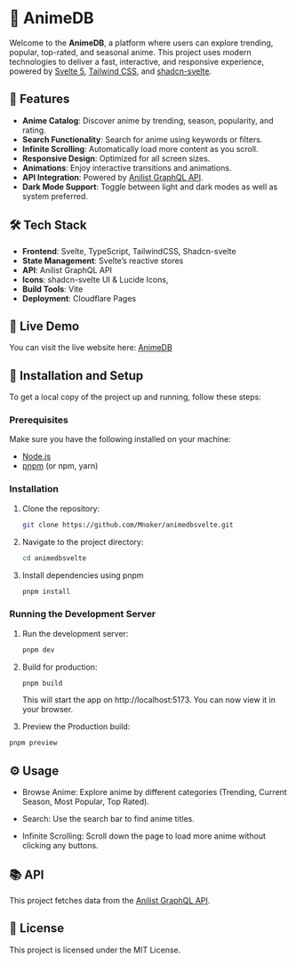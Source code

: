 # 🎥 AnimeDB

Welcome to the **AnimeDB**, a platform where users can explore trending, popular, top-rated, and seasonal anime. This project uses modern technologies to deliver a fast, interactive, and responsive experience, powered by [Svelte 5](https://svelte.dev/), [Tailwind CSS](https://tailwindcss.com/), and [shadcn-svelte](https://www.shadcn-svelte.com/).

## 🌟 Features

- **Anime Catalog**: Discover anime by trending, season, popularity, and rating.
- **Search Functionality**: Search for anime using keywords or filters.
- **Infinite Scrolling**: Automatically load more content as you scroll.
- **Responsive Design**: Optimized for all screen sizes.
- **Animations**: Enjoy interactive transitions and animations.
- **API Integration**: Powered by [Anilist GraphQL API](https://anilist.co/).
- **Dark Mode Support**: Toggle between light and dark modes as well as system preferred.

## 🛠️ Tech Stack

- **Frontend**: Svelte, TypeScript, TailwindCSS, Shadcn-svelte
- **State Management**: Svelte’s reactive stores
- **API**: Anilist GraphQL API
- **Icons**: shadcn-svelte UI & Lucide Icons,
- **Build Tools**: Vite
- **Deployment**: Cloudflare Pages

## 🚀 Live Demo

You can visit the live website here: [AnimeDB](https://animedbsvelte.pages.dev)

## 🔧 Installation and Setup

To get a local copy of the project up and running, follow these steps:

### Prerequisites

Make sure you have the following installed on your machine:

- [Node.js](https://nodejs.org/en/)
- [pnpm](https://pnpm.io/) (or npm, yarn)

### Installation

1. Clone the repository:

   ```sh
   git clone https://github.com/Mnoker/animedbsvelte.git
   ```

2. Navigate to the project directory:

   ```sh
   cd animedbsvelte
   ```

3. Install dependencies using pnpm

   ```sh
   pnpm install
   ```

### Running the Development Server

1. Run the development server:

   ```sh
   pnpm dev
   ```

2. Build for production:

   ```sh
   pnpm build
   ```

   This will start the app on http://localhost:5173. You can now view it in your browser.

3. Preview the Production build:

```sh
pnpm preview
```

## ⚙️ Usage

- Browse Anime: Explore anime by different categories (Trending, Current Season, Most Popular, Top Rated).

- Search: Use the search bar to find anime titles.

- Infinite Scrolling: Scroll down the page to load more anime without clicking any buttons.

## 📚 API

This project fetches data from the [Anilist GraphQL API](https://anilist.co/).

## 📝 License

This project is licensed under the MIT License.
